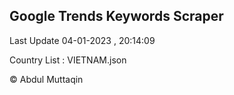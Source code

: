 

## Google Trends Keywords Scraper 
 
Last Update 04-01-2023 , 20:14:09

Country List :
VIETNAM.json



© Abdul Muttaqin 
